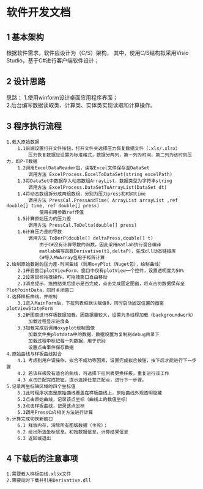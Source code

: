 # 软件开发文档
## 1 基本架构
根据软件需求，软件应设计为（C/S）架构，
其中，使用C/S结构拟采用Visio Studio，基于C#进行客户端软件设计；
## 2 设计思路
思路： 1.使用winform设计桌面应用程序界面；  
	2.后台编写数据读取类、计算类、实体类实现读取和计算操作。
## 3 程序执行流程
	1.载入原始数据
		1.1前端设置打开文件按钮，打开文件夹选择压力恢复数据文件（.xls/.xlsx）
			压力恢复数据应设置为标准格式，数据分两列，第一列为时间，第二列为该时刻压力，即P-T数据 	
		1.2调用ExcelDataReader包，读取Excel文件保存至DataSet  
			调用方法 ExcelProcess.ExcelToDataSet(string excelPath)  
		1.3将DataSet中数据存入动态数组ArrayList，数据类型为字符串string  	
			调用方法 ExcelProcess.DataSetToArrayList(DataSet dt)
		1.4将动态数组拆分成两组数组，分别为压力press和时间time
			调用方法 PressCal.PressAndTime( ArrayList arrayList ,ref double[] time, ref double[] press)
				使用引用参数ref传值
		1.5计算原始压力的压力差
			调用方法 PressCal.ToDelta(double[] press)
		1.6计算压力差的导数
			调用方法 ToDerP(double[] deltaPress,double[] t)
				由于C#没有计算导数的函数，因此采用matlab执行混合编译
				matlab编写函数Derivative(t1,deltaP)，生成dll动态链接库
				C#导入MWArray包用于矩阵计算			
	2.绘制原始数据的压力差-时间曲线（调用oxyPlot（Nuget包），绘制曲线）
		2.1开启窗口plotViewForm，窗口中仅有plotView一个控件，设置透明度为50%
		2.2设置鼠标拖拽操作，可拖拽窗口自由移动
		2.3消息提示，拖拽结束后提示是否完成，点击完成固定图窗，将点击的数据保存至PlotPointData，同时关闭窗口
	3.选择样板曲线，并绘制
		3.1进入MainForm后，下拉列表框默认赋值0，同时启动固定位置的图窗plotViewStateForm
		3.2新图窗进行样板数据加载，因数据量较大，设置为多线程加载（backgroundwork）
			加载过程显示进度条
		3.3加载完成后调用oxyplot绘制图像
			加载文件夹plotdata中的数据，数据设置为复制到debug目录下
			加载过程中标记每一列数据，用于识别
			设置点击事件保存数据
	4.原始曲线与样板曲线拟合
		4.1 考虑到用户误操作，拟合不成功等因素，设置完成拟合按钮，按下后才能进行下一步骤
		4.2 若该样板没有适合的曲线，可选择下拉列表更换样板，重复进行该工作
		4.3 点击匹配完成按钮，提示选择任意匹配点，进行下一步骤。
	5.记录两坐标轴区域的四个坐标值
		5.1此时程序状态是原始曲线覆盖在样板曲线上，原始曲线外观透明隐藏
		5.2点击原始曲线，记录该点坐标（曲线上的数值坐标）
		5.3点击样板曲线，记录该点坐标
		5.3调用PressCal相关方法进行计算 
	6.计算完成切换新窗口
		6.1 释放内存，清除所有图版数据（卡死）；
		6.2 给出所选坐标信息，初始数据信息，计算结果信息
		6.3 返回或退出

## 4 下载后的注意事项
    1.需要载入样板曲线.xlsx文件
	2.需要同时下载并引用Derivative.dll
